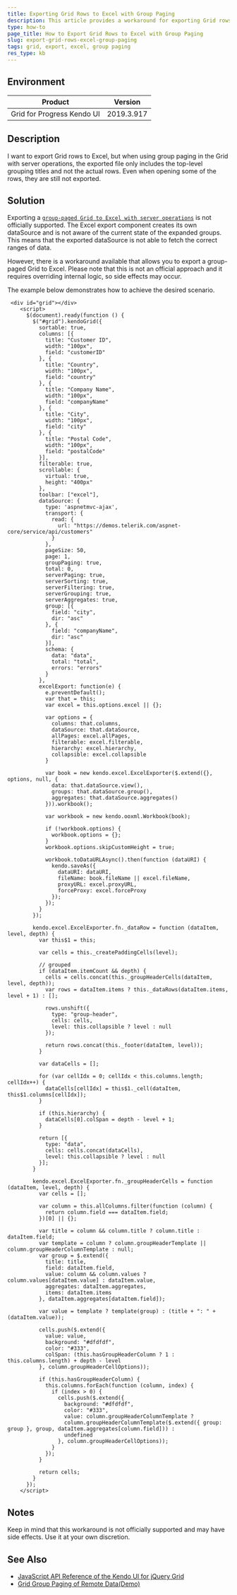 ```yaml
---
title: Exporting Grid Rows to Excel with Group Paging
description: This article provides a workaround for exporting Grid rows to Excel when using group paging in the Grid with server operations.
type: how-to
page_title: How to Export Grid Rows to Excel with Group Paging
slug: export-grid-rows-excel-group-paging
tags: grid, export, excel, group paging
res_type: kb
---
```

## Environment
| Product | Version |
| --- | --- |
| Grid for Progress Kendo UI | 2019.3.917 |

## Description

I want to export Grid rows to Excel, but when using group paging in the Grid with server operations, the exported file only includes the top-level grouping titles and not the actual rows. Even when opening some of the rows, they are still not exported. 

## Solution

Exporting a [`group-paged Grid to Excel with server operations`](https://demos.telerik.com/kendo-ui/grid/grouppaging) is not officially supported. The Excel export component creates its own dataSource and is not aware of the current state of the expanded groups. This means that the exported dataSource is not able to fetch the correct ranges of data.

However, there is a workaround available that allows you to export a group-paged Grid to Excel. Please note that this is not an official approach and it requires overriding internal logic, so side effects may occur.

The example below demonstrates how to achieve the desired scenario.

```dojo
 <div id="grid"></div>
    <script>
      $(document).ready(function () {
        $("#grid").kendoGrid({
          sortable: true,
          columns: [{
            title: "Customer ID",
            width: "100px",
            field: "customerID"
          }, {
            title: "Country",
            width: "100px",
            field: "country"
          }, {
            title: "Company Name",
            width: "100px",
            field: "companyName"
          }, {
            title: "City",
            width: "100px",
            field: "city"
          }, {
            title: "Postal Code",
            width: "100px",
            field: "postalCode"
          }],
          filterable: true,
          scrollable: {
            virtual: true,
            height: "400px"
          },
          toolbar: ["excel"],
          dataSource: {
            type: 'aspnetmvc-ajax',
            transport: {
              read: {
                url: "https://demos.telerik.com/aspnet-core/service/api/customers"
              }
            },
            pageSize: 50,
            page: 1,
            groupPaging: true,
            total: 0,
            serverPaging: true,
            serverSorting: true,
            serverFiltering: true,
            serverGrouping: true,
            serverAggregates: true,
            group: [{
              field: "city",
              dir: "asc"
            }, {
              field: "companyName",
              dir: "asc"
            }],
            schema: {
              data: "data",
              total: "total",
              errors: "errors"
            }
          },
          excelExport: function(e) {
            e.preventDefault();
            var that = this;
            var excel = this.options.excel || {};

            var options = {
              columns: that.columns,
              dataSource: that.dataSource,
              allPages: excel.allPages,
              filterable: excel.filterable,
              hierarchy: excel.hierarchy,
              collapsible: excel.collapsible
            }

            var book = new kendo.excel.ExcelExporter($.extend({}, options, null, {
              data: that.dataSource.view(),
              groups: that.dataSource.group(),
              aggregates: that.dataSource.aggregates()
            })).workbook();

            var workbook = new kendo.ooxml.Workbook(book);

            if (!workbook.options) {
              workbook.options = {};
            }
            workbook.options.skipCustomHeight = true;

            workbook.toDataURLAsync().then(function (dataURI) {
              kendo.saveAs({
                dataURI: dataURI,
                fileName: book.fileName || excel.fileName,
                proxyURL: excel.proxyURL,
                forceProxy: excel.forceProxy
              });
            });
          }
        });

        kendo.excel.ExcelExporter.fn._dataRow = function (dataItem, level, depth) {
          var this$1 = this;

          var cells = this._createPaddingCells(level);

          // grouped
          if (dataItem.itemCount && depth) {
            cells = cells.concat(this._groupHeaderCells(dataItem, level, depth));
            var rows = dataItem.items ? this._dataRows(dataItem.items, level + 1) : [];

            rows.unshift({
              type: "group-header",
              cells: cells,
              level: this.collapsible ? level : null
            });

            return rows.concat(this._footer(dataItem, level));
          }

          var dataCells = [];

          for (var cellIdx = 0; cellIdx < this.columns.length; cellIdx++) {
            dataCells[cellIdx] = this$1._cell(dataItem, this$1.columns[cellIdx]);
          }

          if (this.hierarchy) {
            dataCells[0].colSpan = depth - level + 1;
          }

          return [{
            type: "data",
            cells: cells.concat(dataCells),
            level: this.collapsible ? level : null
          }];
        }

        kendo.excel.ExcelExporter.fn._groupHeaderCells = function (dataItem, level, depth) {
          var cells = [];

          var column = this.allColumns.filter(function (column) {
            return column.field === dataItem.field;
          })[0] || {};

          var title = column && column.title ? column.title : dataItem.field;
          var template = column ? column.groupHeaderTemplate || column.groupHeaderColumnTemplate : null;
          var group = $.extend({
            title: title,
            field: dataItem.field,
            value: column && column.values ? column.values[dataItem.value] : dataItem.value,
            aggregates: dataItem.aggregates,
            items: dataItem.items
          }, dataItem.aggregates[dataItem.field]);

          var value = template ? template(group) : (title + ": " + (dataItem.value));

          cells.push($.extend({
            value: value,
            background: "#dfdfdf",
            color: "#333",
            colSpan: (this.hasGroupHeaderColumn ? 1 : this.columns.length) + depth - level
          }, column.groupHeaderCellOptions));

          if (this.hasGroupHeaderColumn) {
            this.columns.forEach(function (column, index) {
              if (index > 0) {
                cells.push($.extend({
                  background: "#dfdfdf",
                  color: "#333",
                  value: column.groupHeaderColumnTemplate ?
                  column.groupHeaderColumnTemplate($.extend({ group: group }, group, dataItem.aggregates[column.field])) :
                  undefined
                }, column.groupHeaderCellOptions));
              }
            });
          }

          return cells;
        }
      });
    </script>
```

## Notes
Keep in mind that this workaround is not officially supported and may have side effects. Use it at your own discretion.

## See Also

* [JavaScript API Reference of the Kendo UI for jQuery Grid](/api/javascript/ui/grid)
* [Grid Group Paging of Remote Data(Demo)](https://demos.telerik.com/kendo-ui/grid/grouppaging)
